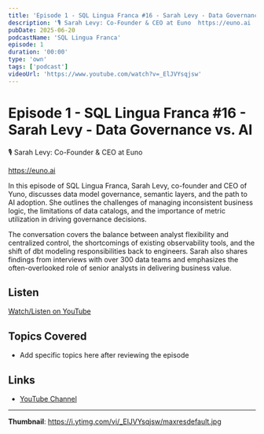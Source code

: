 ```yaml
---
title: 'Episode 1 - SQL Lingua Franca #16 - Sarah Levy - Data Governance vs. AI'
description: '🎙️ ⁠Sarah Levy: Co-Founder & CEO at Euno  https://euno.ai  In this episode of SQL Lingua Franca, Sarah Levy, co-founder and CEO of Yuno, discusses data model governance, semantic layers, and the path ...'
pubDate: 2025-06-20
podcastName: 'SQL Lingua Franca'
episode: 1
duration: '00:00'
type: 'own'
tags: ['podcast']
videoUrl: 'https://www.youtube.com/watch?v=_ElJVYsqjsw'
---
```


# Episode 1 - SQL Lingua Franca #16 - Sarah Levy - Data Governance vs. AI

🎙️ ⁠Sarah Levy: Co-Founder & CEO at Euno

https://euno.ai

In this episode of SQL Lingua Franca, Sarah Levy, co-founder and CEO of Yuno, discusses data model governance, semantic layers, and the path to AI adoption. She outlines the challenges of managing inconsistent business logic, the limitations of data catalogs, and the importance of metric utilization in driving governance decisions.

The conversation covers the balance between analyst flexibility and centralized control, the shortcomings of existing observability tools, and the shift of dbt modeling responsibilities back to engineers. Sarah also shares findings from interviews with over 300 data teams and emphasizes the often-overlooked role of senior analysts in delivering business value.

## Listen

[Watch/Listen on YouTube](https://www.youtube.com/watch?v=_ElJVYsqjsw)

## Topics Covered

- Add specific topics here after reviewing the episode

## Links

- [YouTube Channel](https://www.youtube.com/juanalytics)

---

**Thumbnail**: https://i.ytimg.com/vi/_ElJVYsqjsw/maxresdefault.jpg
